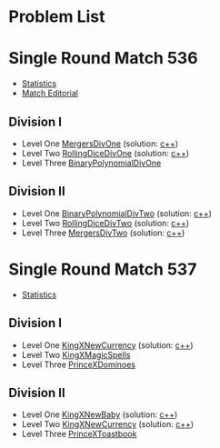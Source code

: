 Problem List
========

# Single Round Match 536
- [Statistics](http://community.topcoder.com/stat?c=round_overview&rd=14728)
- [Match Editorial](http://apps.topcoder.com/wiki/display/tc/SRM+536)

## Division I
- Level One
 [MergersDivOne](http://community.topcoder.com/stat?c=problem_statement&pm=11799&rd=14728)
 (solution: [c++](mergersdivone-c++))
- Level Two
 [RollingDiceDivOne](http://community.topcoder.com/stat?c=problem_statement&pm=11797&rd=14728)
 (solution: [c++](rollingdicedivone-c++))
- Level Three
 [BinaryPolynomialDivOne](http://community.topcoder.com/stat?c=problem_statement&pm=11798&rd=14728)

## Division II
- Level One
 [BinaryPolynomialDivTwo](http://community.topcoder.com/stat?c=problem_statement&pm=11800&rd=14728)
 (solution: [c++](binarypolynomialdivtwo-c++))
- Level Two
 [RollingDiceDivTwo](http://community.topcoder.com/stat?c=problem_statement&pm=11801&rd=14728)
 (solution: [c++](rollingdicedivtwo-c++))
- Level Three
 [MergersDivTwo](http://community.topcoder.com/stat?c=problem_statement&pm=11802&rd=14728)
 (solution: [c++](mergersdivtwo-c++))



# Single Round Match 537
- [Statistics](http://community.topcoder.com/stat?c=round_overview&er=5&rd=14730)

## Division I
- Level One
 [KingXNewCurrency](http://community.topcoder.com/stat?c=problem_statement&pm=11817&rd=14730)
 (solution: [c++](kingxnewcurrency-c++))
- Level Two
 [KingXMagicSpells](http://community.topcoder.com/stat?c=problem_statement&pm=11822&rd=14730)
- Level Three
 [PrinceXDominoes](http://community.topcoder.com/stat?c=problem_statement&pm=11217&rd=14730)

## Division II
- Level One
 [KingXNewBaby](http://community.topcoder.com/stat?c=problem_statement&pm=11823&rd=14730)
 (solution: [c++](kingxnewbaby-c++))
- Level Two
 [KingXNewCurrency](http://community.topcoder.com/stat?c=problem_statement&pm=11817&rd=14730)
 (solution: [c++](kingxnewcurrency-c++))
- Level Three
 [PrinceXToastbook](http://community.topcoder.com/stat?c=problem_statement&pm=11356&rd=14730)
